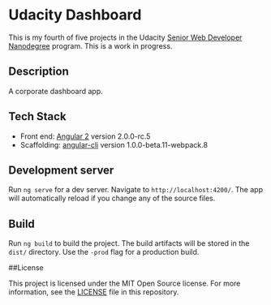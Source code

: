 # Udacity Dashboard

This is my fourth of five projects in the Udacity [Senior Web Developer Nanodegree](https://www.udacity.com/course/senior-web-developer-nanodegree--nd802) program. This is a work in progress.

## Description

A corporate dashboard app.

## Tech Stack

* Front end: [Angular 2](https://github.com/angular/angular) version 2.0.0-rc.5
* Scaffolding: [angular-cli](https://github.com/angular/angular-cli) version 1.0.0-beta.11-webpack.8

## Development server

Run `ng serve` for a dev server. Navigate to `http://localhost:4200/`. The app will automatically reload if you change any of the source files.

## Build

Run `ng build` to build the project. The build artifacts will be stored in the `dist/` directory. Use the `-prod` flag for a production build.

##License

This project is licensed under the MIT Open Source license. For more information, see the [LICENSE](LICENSE) file in this repository.